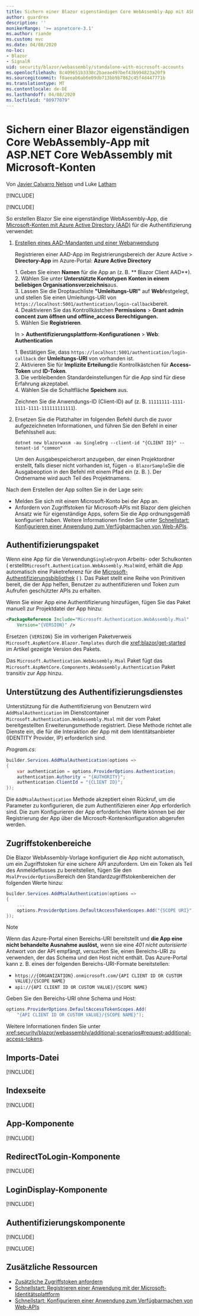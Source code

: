 ```yaml
---
title: Sichern einer Blazor eigenständigen Core WebAssembly-App mit ASP.NET Core WebAssembly mit Microsoft-Konten
author: guardrex
description: ''
monikerRange: '>= aspnetcore-3.1'
ms.author: riande
ms.custom: mvc
ms.date: 04/08/2020
no-loc:
- Blazor
- SignalR
uid: security/blazor/webassembly/standalone-with-microsoft-accounts
ms.openlocfilehash: 8c409651b3338c2baeae497bef43b994823a20f9
ms.sourcegitcommit: f0aeeab6ab6e09db713bb9b7862c45f4d447771b
ms.translationtype: MT
ms.contentlocale: de-DE
ms.lasthandoff: 04/08/2020
ms.locfileid: "80977079"
---
```

# <a name="secure-an-aspnet-core-opno-locblazor-webassembly-standalone-app-with-microsoft-accounts"></a>Sichern einer Blazor eigenständigen Core WebAssembly-App mit ASP.NET Core WebAssembly mit Microsoft-Konten

Von [Javier Calvarro Nelson](https://github.com/javiercn) und Luke [Latham](https://github.com/guardrex)

[!INCLUDE[](~/includes/blazorwasm-preview-notice.md)]

[!INCLUDE[](~/includes/blazorwasm-3.2-template-article-notice.md)]

So erstellen Blazor Sie eine eigenständige WebAssembly-App, die [Microsoft-Konten mit Azure Active Directory (AAD)](/azure/active-directory/develop/quickstart-register-app#register-a-new-application-using-the-azure-portal) für die Authentifizierung verwendet:

1. [Erstellen eines AAD-Mandanten und einer Webanwendung](/azure/active-directory/develop/v2-overview)

   Registrieren einer AAD-App im Registrierungsbereich der Azure Active > **Directory-App** im Azure-Portal: **Azure Active Directory**

   1\. Geben Sie einen **Namen** für die App an (z. B. ** Blazor Client AAD**).<br>
   2\. Wählen Sie unter **Unterstützte Kontotypen** **Konten in einem beliebigen Organisationsverzeichnis**aus.<br>
   3\. Lassen Sie die Droptauchliste **"Umleitungs-URI"** auf **Web**festgelegt, und stellen Sie einen Umleitungs-URI von `https://localhost:5001/authentication/login-callback`bereit.<br>
   4\. Deaktivieren Sie das Kontrollkästchen **Permissions** > **Grant admin concent zum öffnen und offline_access Berechtigungen.**<br>
   5\. Wählen Sie **Registrieren**.

   In > **Authentifizierungsplattform-Konfigurationen** > **Web**: **Authentication**

   1\. Bestätigen Sie, dass `https://localhost:5001/authentication/login-callback` der **Umleitungs-URI** von vorhanden ist.<br>
   2\. Aktivieren Sie für **Implizite Erteilung**die Kontrollkästchen für **Access-Token** und **ID-Token**.<br>
   3\. Die verbleibenden Standardeinstellungen für die App sind für diese Erfahrung akzeptabel.<br>
   4\. Wählen Sie die Schaltfläche **Speichern** aus.

   Zeichnen Sie die Anwendungs-ID (Client-ID) auf (z. B. `11111111-1111-1111-1111-111111111111`).

1. Ersetzen Sie die Platzhalter im folgenden Befehl durch die zuvor aufgezeichneten Informationen, und führen Sie den Befehl in einer Befehlsshell aus:

   ```dotnetcli
   dotnet new blazorwasm -au SingleOrg --client-id "{CLIENT ID}" --tenant-id "common"
   ```

   Um den Ausgabespeicherort anzugeben, der einen Projektordner erstellt, falls dieser nicht vorhanden ist, fügen `-o BlazorSample`Sie die Ausgabeoption in den Befehl mit einem Pfad ein (z. B. ). Der Ordnername wird auch Teil des Projektnamens.

Nach dem Erstellen der App sollten Sie in der Lage sein:

* Melden Sie sich mit einem Microsoft-Konto bei der App an.
* Anfordern von Zugriffstoken für Microsoft-APIs mit Blazor dem gleichen Ansatz wie für eigenständige Apps, sofern Sie die App ordnungsgemäß konfiguriert haben. Weitere Informationen finden Sie unter [Schnellstart: Konfigurieren einer Anwendung zum Verfügbarmachen von Web-APIs](/azure/active-directory/develop/quickstart-configure-app-expose-web-apis).

## <a name="authentication-package"></a>Authentifizierungspaket

Wenn eine App für die Verwendung`SingleOrg`von Arbeits- oder Schulkonten ( erstellt`Microsoft.Authentication.WebAssembly.Msal`wird, erhält die App automatisch eine Paketreferenz für die [Microsoft-Authentifizierungsbibliothek](/azure/active-directory/develop/msal-overview) ( ). Das Paket stellt eine Reihe von Primitiven bereit, die der App helfen, Benutzer zu authentifizieren und Token zum Aufrufen geschützter APIs zu erhalten.

Wenn Sie einer App eine Authentifizierung hinzufügen, fügen Sie das Paket manuell zur Projektdatei der App hinzu:

```xml
<PackageReference Include="Microsoft.Authentication.WebAssembly.Msal" 
    Version="{VERSION}" />
```

Ersetzen `{VERSION}` Sie im vorherigen Paketverweis `Microsoft.AspNetCore.Blazor.Templates` durch die <xref:blazor/get-started> im Artikel gezeigte Version des Pakets.

Das `Microsoft.Authentication.WebAssembly.Msal` Paket fügt das `Microsoft.AspNetCore.Components.WebAssembly.Authentication` Paket transitiv zur App hinzu.

## <a name="authentication-service-support"></a>Unterstützung des Authentifizierungsdienstes

Unterstützung für die Authentifizierung von Benutzern wird `AddMsalAuthentication` im Dienstcontainer `Microsoft.Authentication.WebAssembly.Msal` mit der vom Paket bereitgestellten Erweiterungsmethode registriert. Diese Methode richtet alle Dienste ein, die für die Interaktion der App mit dem Identitätsanbieter (IDENTITY Provider, IP) erforderlich sind.

*Program.cs*:

```csharp
builder.Services.AddMsalAuthentication(options =>
{
    var authentication = options.ProviderOptions.Authentication;
    authentication.Authority = "{AUTHORITY}";
    authentication.ClientId = "{CLIENT ID}";
});
```

Die `AddMsalAuthentication` Methode akzeptiert einen Rückruf, um die Parameter zu konfigurieren, die zum Authentifizieren einer App erforderlich sind. Die zum Konfigurieren der App erforderlichen Werte können bei der Registrierung der App über die Microsoft-Kontenkonfiguration abgerufen werden.

## <a name="access-token-scopes"></a>Zugriffstokenbereiche

Die Blazor WebAssembly-Vorlage konfiguriert die App nicht automatisch, um ein Zugriffstoken für eine sichere API anzufordern. Um ein Token als Teil des Anmeldeflusses zu bereitstellen, fügen Sie den `MsalProviderOptions`Bereich den Standardzugriffstokenbereichen der folgenden Werte hinzu:

```csharp
builder.Services.AddMsalAuthentication(options =>
{
    ...
    options.ProviderOptions.DefaultAccessTokenScopes.Add("{SCOPE URI}");
});
```

> [!NOTE]
> Wenn das Azure-Portal einen Bereichs-URI bereitstellt und **die App eine nicht behandelte Ausnahme auslöst,** wenn sie eine *401 nicht autorisierte* Antwort von der API empfängt, versuchen Sie, einen Bereichs-URI zu verwenden, der das Schema und den Host nicht enthält. Das Azure-Portal kann z. B. eines der folgenden Bereichs-URI-Formate bereitstellen:
>
> * `https://{ORGANIZATION}.onmicrosoft.com/{API CLIENT ID OR CUSTOM VALUE}/{SCOPE NAME}`
> * `api://{API CLIENT ID OR CUSTOM VALUE}/{SCOPE NAME}`
>
> Geben Sie den Bereichs-URI ohne Schema und Host:
>
> ```csharp
> options.ProviderOptions.DefaultAccessTokenScopes.Add(
>     "{API CLIENT ID OR CUSTOM VALUE}/{SCOPE NAME}");
> ```

Weitere Informationen finden Sie unter <xref:security/blazor/webassembly/additional-scenarios#request-additional-access-tokens>.

## <a name="imports-file"></a>Imports-Datei

[!INCLUDE[](~/includes/blazor-security/imports-file-standalone.md)]

## <a name="index-page"></a>Indexseite

[!INCLUDE[](~/includes/blazor-security/index-page-msal.md)]

## <a name="app-component"></a>App-Komponente

[!INCLUDE[](~/includes/blazor-security/app-component.md)]

## <a name="redirecttologin-component"></a>RedirectToLogin-Komponente

[!INCLUDE[](~/includes/blazor-security/redirecttologin-component.md)]

## <a name="logindisplay-component"></a>LoginDisplay-Komponente

[!INCLUDE[](~/includes/blazor-security/logindisplay-component.md)]

## <a name="authentication-component"></a>Authentifizierungskomponente

[!INCLUDE[](~/includes/blazor-security/authentication-component.md)]

[!INCLUDE[](~/includes/blazor-security/troubleshoot.md)]

## <a name="additional-resources"></a>Zusätzliche Ressourcen

* [Zusätzliche Zugriffstoken anfordern](xref:security/blazor/webassembly/additional-scenarios#request-additional-access-tokens)
* [Schnellstart: Registrieren einer Anwendung mit der Microsoft-Identitätsplattform](/azure/active-directory/develop/quickstart-register-app#register-a-new-application-using-the-azure-portal)
* [Schnellstart: Konfigurieren einer Anwendung zum Verfügbarmachen von Web-APIs](/azure/active-directory/develop/quickstart-configure-app-expose-web-apis)
